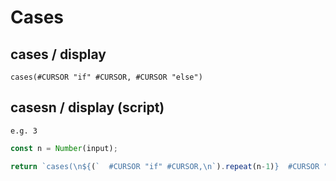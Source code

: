 # Cases


## cases / display

```typst
cases(#CURSOR "if" #CURSOR, #CURSOR "else")
```

## casesn / display (script)

`e.g. 3`

```js
const n = Number(input);

return `cases(\n${(`  #CURSOR "if" #CURSOR,\n`).repeat(n-1)}  #CURSOR "else"\n)`
```
